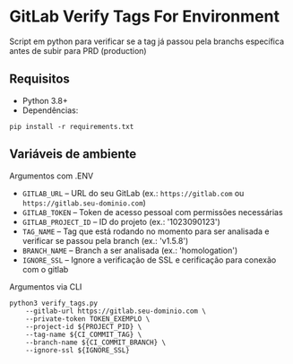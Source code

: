 # GitLab Verify Tags For Environment

Script em python para verificar se a tag já passou pela branchs específica antes de subir para PRD (production)

## Requisitos

- Python 3.8+
- Dependências:

```
pip install -r requirements.txt
```

## Variáveis de ambiente

Argumentos com .ENV
- `GITLAB_URL`   – URL do seu GitLab (ex.: `https://gitlab.com` ou `https://gitlab.seu-dominio.com`)
- `GITLAB_TOKEN` – Token de acesso pessoal com permissões necessárias
- `GITLAB_PROJECT_ID` – ID do projeto (ex.: '1023090123')
- `TAG_NAME` – Tag que está rodando no momento para ser analisada e verificar se passou pela branch (ex.: 'v1.5.8')
- `BRANCH_NAME` – Branch a ser analisada (ex.: 'homologation')
- `IGNORE_SSL` – Ignore a verificação de SSL e cerificação para conexão com o gitlab

Argumentos via CLI

```
python3 verify_tags.py 
    --gitlab-url https://gitlab.seu-dominio.com \
    --private-token TOKEN_EXEMPLO \
    --project-id ${PROJECT_PID} \
    --tag-name ${CI_COMMIT_TAG} \
    --branch-name ${CI_COMMIT_BRANCH} \
    --ignore-ssl ${IGNORE_SSL}
```
